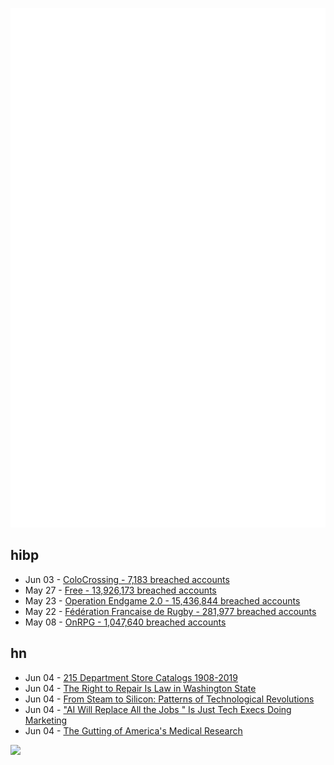 ![Metrics](https://raw.githubusercontent.com/phixion/phixion/master/metrics.svg)

## hibp

<!--
for https://github.com/phixion/phixion/blob/main/.github/workflows/feeds.yml
-->
<!--START_SECTION:haveibeenpwnd-->
- Jun 03 - [ColoCrossing - 7,183 breached accounts](https://haveibeenpwned.com/Breach/ColoCrossing)
- May 27 - [Free - 13,926,173 breached accounts](https://haveibeenpwned.com/Breach/FreeMobile)
- May 23 - [Operation Endgame 2.0 - 15,436,844 breached accounts](https://haveibeenpwned.com/Breach/OperationEndgame2)
- May 22 - [Fédération Francaise de Rugby - 281,977 breached accounts](https://haveibeenpwned.com/Breach/FFR)
- May 08 - [OnRPG - 1,047,640 breached accounts](https://haveibeenpwned.com/Breach/OnRPG)
<!--END_SECTION:haveibeenpwnd-->

## hn

<!--
for https://github.com/phixion/phixion/blob/main/.github/workflows/feeds.yml
-->
<!--START_SECTION:hn-->
- Jun 04 - [215 Department Store Catalogs 1908-2019](https://archive.org/details/departmentstorecatalogs)
- Jun 04 - [The Right to Repair Is Law in Washington State](https://www.eff.org/deeplinks/2025/06/right-repair-law-washington-state)
- Jun 04 - [From Steam to Silicon: Patterns of Technological Revolutions](https://ianreppel.org/from-steam-to-silicon/)
- Jun 04 - ["AI Will Replace All the Jobs " Is Just Tech Execs Doing Marketing](https://sparktoro.com/blog/ai-will-replace-all-the-jobs-is-just-tech-execs-doing-marketing/)
- Jun 04 - [The Gutting of America's Medical Research](https://www.nytimes.com/interactive/2025/06/04/health/trump-cuts-nih-grants-research.html)
<!--END_SECTION:hn-->

<!--
for https://yhype.me
-->
![](https://hit.yhype.me/github/profile?user_id=13013670)
